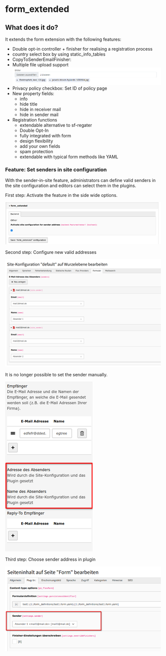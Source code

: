 # form_extended

## What does it do?

It extends the form extension with the following features:

- Double opt-in controller + finisher for realising a registration process
- country select box by using static_info_tables
- CopyToSenderEmailFinisher:
- Multiple file upload support
  ![Multiple file upload!](Documentation/Images/multiple_upload.png "Multiple file upload")
- Privacy policy checkbox: Set ID of policy page
- New property fields:
  - info
  - hide title
  - hide in receiver mail
  - hide in sender mail
- Registration functions
  - extendable alternative to sf-regater
  - Double Opt-In
  - fully integrated with form
  - design flexibility
  - add your own fields
  - spam protection
  - extendable with typical form methods like YAML


### Feature: Set senders in site configuration

With the sender-in-site feature, administrators can define valid senders in the site configuration and editors can select them in the plugins.

First step: Activate the feature in the side wide options.

![Activation!](Documentation/Images/Sender/activation.png "Activation")

Second step: Configure new valid addresses

![Sites configuration!](Documentation/Images/Sender/sites.png "Sites configuration")

It is no longer possible to set the sender manually.

![Finisher settings!](Documentation/Images/Sender/finisher.png "Finisher settings")

Third step: Choose sender address in plugin

![Plugin settings!](Documentation/Images/Sender/plugin.png "Plugin settings")


